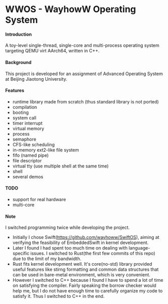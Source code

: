 # WWOS - WayhowW Operating System

#### Introduction
A toy-level single-thread, single-core and multi-process operating system targeting QEMU virt AArch64, written in C++.

#### Background
This project is developed for an assignment of Advanced Operating System at Beijing Jiaotong University.

#### Features
* runtime library made from scratch (thus standard library is not ported)
* compilation
* booting
* system call
* timer interrupt
* virtual memory
* process
* semaphore
* CFS-like scheduling
* in-memory ext2-like file system
* fifo (named pipe)
* file descriptor
* virtual tty (use multiple shell at the same time)
* shell
* several demos

#### TODO
* support for real hardware
* multi-core

#### Note
I switched programming twice while developing the project.
* Initially I chose Swift(https://github.com/wayhoww/SwiftOS), aiming at verifying the feasibility of EmbeddedSwift in kernel development.
* Later I found I had spent too much time on dealing with language-specific issues. I switched to Rust(the first few commits of this repo) due to the limit of my bandwidth.
* Rust fits kernel development well. It's core(no-std) library provided useful features like stirng formatting and common data structures that can be used in bare-metal environment, which is very convenient.
* However I switched to C++ because I found I have to spend a lot of time on satisfying the compiler. Fairly speaking the borrow checker would help me, but I do not have enough time to carefully organize my code to satisfy it. Thus I switched to C++ in the end.
